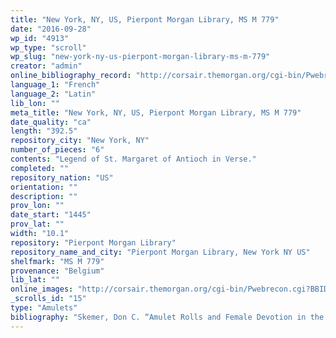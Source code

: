 ```yaml
---
title: "New York, NY, US, Pierpont Morgan Library, MS M 779"
date: "2016-09-28"
wp_id: "4913"
wp_type: "scroll"
wp_slug: "new-york-ny-us-pierpont-morgan-library-ms-m-779"
creator: "admin"
online_bibliography_record: "http://corsair.themorgan.org/cgi-bin/Pwebrecon.cgi?BBID=143964"
language_1: "French"
language_2: "Latin"
lib_lon: ""
meta_title: "New York, NY, US, Pierpont Morgan Library, MS M 779"
date_quality: "ca"
length: "392.5"
repository_city: "New York, NY"
number_of_pieces: "6"
contents: "Legend of St. Margaret of Antioch in Verse."
completed: ""
repository_nation: "US"
orientation: ""
description: ""
prov_lon: ""
date_start: "1445"
prov_lat: ""
width: "10.1"
repository: "Pierpont Morgan Library"
repository_name_and_city: "Pierpont Morgan Library, New York NY US"
shelfmark: "MS M 779"
provenance: "Belgium"
lib_lat: ""
online_images: "http://corsair.themorgan.org/cgi-bin/Pwebrecon.cgi?BBID=338111"
_scrolls_id: "15"
type: "Amulets"
bibliography: "Skemer, Don C. “Amulet Rolls and Female Devotion in the Late Middle Ages.” Scriptorium 55 (2001): 197–227."
---
```



